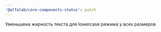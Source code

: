 ```yaml
---
'@alfalab/core-components-status': patch
---
```


Уменьшена жирность текста для lowercase режима у всех размеров
